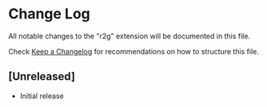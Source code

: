 # Change Log
All notable changes to the "r2g" extension will be documented in this file.

Check [Keep a Changelog](http://keepachangelog.com/) for recommendations on how to structure this file.

## [Unreleased]
- Initial release